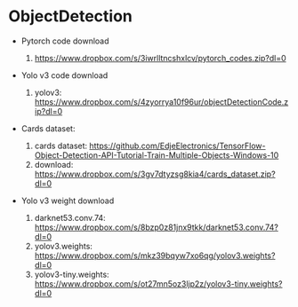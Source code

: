 # ObjectDetection

- Pytorch code download
  1) https://www.dropbox.com/s/3iwrlltncshxlcv/pytorch_codes.zip?dl=0

- Yolo v3 code download
  1) yolov3: https://www.dropbox.com/s/4zyorrya10f96ur/objectDetectionCode.zip?dl=0

- Cards dataset:
  1) cards dataset: https://github.com/EdjeElectronics/TensorFlow-Object-Detection-API-Tutorial-Train-Multiple-Objects-Windows-10
  2) download: https://www.dropbox.com/s/3gv7dtyzsg8kia4/cards_dataset.zip?dl=0

- Yolo v3 weight download
  1) darknet53.conv.74: https://www.dropbox.com/s/8bzp0z81jnx9tkk/darknet53.conv.74?dl=0
  2) yolov3.weights: https://www.dropbox.com/s/mkz39bqyw7xo6qg/yolov3.weights?dl=0
  3) yolov3-tiny.weights: https://www.dropbox.com/s/ot27mn5oz3ljp2z/yolov3-tiny.weights?dl=0
  

